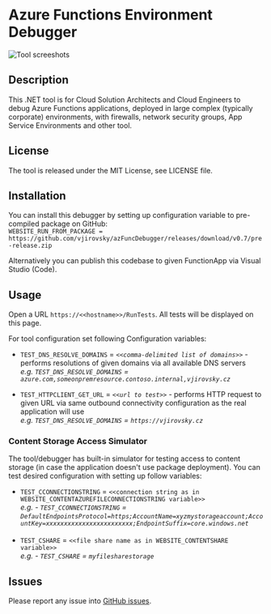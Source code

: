 # Azure Functions Environment Debugger

<img src="docs/intro.gif" alt="Tool screeshots">

## Description

This .NET tool is for Cloud Solution Architects and Cloud Engineers to debug Azure Functions applications, 
deployed in large complex (typically corporate) environments, with firewalls, network security groups, App Service Environments and other tool.

## License

The tool is released under the MIT License, see LICENSE file.

## Installation

You can install this debugger by setting up configuration variable to pre-compiled package on GitHub:<br>
`WEBSITE_RUN_FROM_PACKAGE = https://github.com/vjirovsky/azFuncDebugger/releases/download/v0.7/pre-release.zip`
<br>

Alternatively you can publish this codebase to given FunctionApp via Visual Studio (Code).

## Usage

Open a URL `https://<<hostname>>/RunTests`. All tests will be displayed on this page.

For tool configuration set following Configuration variables:<br>
- `TEST_DNS_RESOLVE_DOMAINS` = <em>`<<comma-delimited list of domains>>`</em> - performs resolutions of given domains via all available DNS servers<br>
<em>e.g. `TEST_DNS_RESOLVE_DOMAINS` = `azure.com,someonpremresource.contoso.internal,vjirovsky.cz` </em>

- `TEST_HTTPCLIENT_GET_URL` = <em>`<<url to test>>`</em> - performs HTTP request to given URL via same outbound connectivity configuration as the real application will use<br>
<em> e.g.  `TEST_DNS_RESOLVE_DOMAINS` = `https://vjirovsky.cz` </em>


### Content Storage Access Simulator

The tool/debugger has built-in simulator for testing access to content storage (in case the application doesn't use package deployment). 
You can test desired configuration with setting up follow variables:

- `TEST_CCONNECTIONSTRING` = `<<connection string as in WEBSITE_CONTENTAZUREFILECONNECTIONSTRING variable>>`<br>
<em>e.g. - `TEST_CCONNECTIONSTRING` = `DefaultEndpointsProtocol=https;AccountName=xyzmystorageaccount;AccountKey=xxxxxxxxxxxxxxxxxxxxxxxx;EndpointSuffix=core.windows.net` </em>
<br><br>
- `TEST_CSHARE` = `<<file share name as in WEBSITE_CONTENTSHARE variable>>`<br>
<em>e.g. - `TEST_CSHARE` = `myfilesharestorage` </em>



## Issues

Please report any issue into [GitHub issues](https://github.com/vjirovsky/azFuncDebugger/issues).

